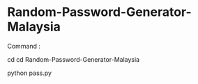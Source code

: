 # Random-Password-Generator-Malaysia
Command :

cd cd Random-Password-Generator-Malaysia

python pass.py

